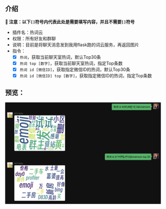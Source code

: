 ## 介绍

**🔔 注意：以下`[]`符号内代表此处是需要填写内容，并且不需要`[]`符号**

* 插件名：热词云
* 权限：所有好友和群聊
* 说明：目前是将聊天消息发到我用flask跑的词云服务，再返回图片
* 指令：
    * [x] `热词`，获取当前聊天室热词，默认Top30条
    * [x] `热词 top [数字]`，获取当前聊天室热词，指定Top条数
    * [x] `热词 id [微信ID]`，获取指定微信ID的热词，默认Top30条
    * [x] `热词 id [微信ID] top [数字]`，获取指定微信ID的热词，指定Top条数

## 预览：

![img](preview.jpg)